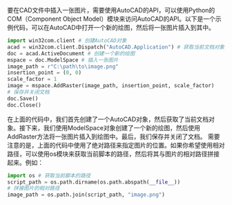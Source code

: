 要在CAD文件中插入一张图片，需要使用AutoCAD的API，可以使用Python的COM（Component Object Model）模块来访问AutoCAD的API。以下是一个示例代码，可以在AutoCAD中打开一个新的绘图，然后将一张图片插入到其中。
```python 
import win32com.client # 创建AutoCAD对象 
acad = win32com.client.Dispatch("AutoCAD.Application") # 获取当前文档对象 
doc = acad.ActiveDocument # 创建一个新的绘图 
mspace = doc.ModelSpace # 插入一张图片 
image_path = r"C:\path\to\image.png" 
insertion_point = (0, 0) 
scale_factor = 1 
image = mspace.AddRaster(image_path, insertion_point, scale_factor) 
# 保存并关闭文档 
doc.Save() 
doc.Close() 
``` 
在上面的代码中，我们首先创建了一个AutoCAD对象，然后获取了当前文档对象。接下来，我们使用ModelSpace对象创建了一个新的绘图，然后使用AddRaster方法将一张图片插入到绘图中。最后，我们保存并关闭了文档。 需要注意的是，上面的代码中使用了绝对路径来指定图片的位置。如果你希望使用相对路径，可以使用os模块来获取当前脚本的路径，然后将其与图片的相对路径拼接起来。例如： 
```python 
import os # 获取当前脚本的路径 
script_path = os.path.dirname(os.path.abspath(__file__)) 
# 拼接图片的相对路径 
image_path = os.path.join(script_path, "image.png") 
```